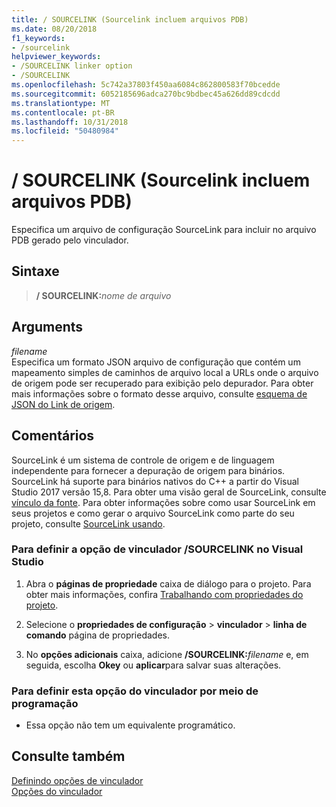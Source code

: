 ```yaml
---
title: / SOURCELINK (Sourcelink incluem arquivos PDB)
ms.date: 08/20/2018
f1_keywords:
- /sourcelink
helpviewer_keywords:
- /SOURCELINK linker option
- /SOURCELINK
ms.openlocfilehash: 5c742a37803f450aa6084c862800583f70bcedde
ms.sourcegitcommit: 6052185696adca270bc9bdbec45a626dd89cdcdd
ms.translationtype: MT
ms.contentlocale: pt-BR
ms.lasthandoff: 10/31/2018
ms.locfileid: "50480984"
---
```

# <a name="sourcelink-include-sourcelink-file-in-pdb"></a>/ SOURCELINK (Sourcelink incluem arquivos PDB)

Especifica um arquivo de configuração SourceLink para incluir no arquivo PDB gerado pelo vinculador.

## <a name="syntax"></a>Sintaxe

> **/ SOURCELINK:**_nome de arquivo_

## <a name="arguments"></a>Arguments

*filename*<br/>
Especifica um formato JSON arquivo de configuração que contém um mapeamento simples de caminhos de arquivo local a URLs onde o arquivo de origem pode ser recuperado para exibição pelo depurador. Para obter mais informações sobre o formato desse arquivo, consulte [esquema de JSON do Link de origem](https://github.com/dotnet/designs/blob/master/accepted/diagnostics/source-link.md#source-link-json-schema).

## <a name="remarks"></a>Comentários

SourceLink é um sistema de controle de origem e de linguagem independente para fornecer a depuração de origem para binários. SourceLink há suporte para binários nativos do C++ a partir do Visual Studio 2017 versão 15,8. Para obter uma visão geral de SourceLink, consulte [vínculo da fonte](https://github.com/dotnet/designs/blob/master/accepted/diagnostics/source-link.md). Para obter informações sobre como usar SourceLink em seus projetos e como gerar o arquivo SourceLink como parte do seu projeto, consulte [SourceLink usando](https://github.com/dotnet/sourcelink#using-sourcelink).

### <a name="to-set-the-sourcelink-linker-option-in-visual-studio"></a>Para definir a opção de vinculador /SOURCELINK no Visual Studio

1. Abra o **páginas de propriedade** caixa de diálogo para o projeto. Para obter mais informações, confira [Trabalhando com propriedades do projeto](../../ide/working-with-project-properties.md).

1. Selecione o **propriedades de configuração** > **vinculador** > **linha de comando** página de propriedades.

1. No **opções adicionais** caixa, adicione **/SOURCELINK:**_filename_ e, em seguida, escolha **Okey** ou **aplicar**para salvar suas alterações.

### <a name="to-set-this-linker-option-programmatically"></a>Para definir esta opção do vinculador por meio de programação

- Essa opção não tem um equivalente programático.

## <a name="see-also"></a>Consulte também

[Definindo opções de vinculador](../../build/reference/setting-linker-options.md)<br/>
[Opções do vinculador](../../build/reference/linker-options.md)
